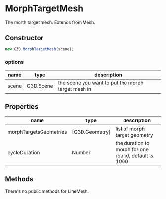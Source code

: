 # MorphTargetMesh

The morth target mesh. Extends from Mesh.

## Constructor

```javascript
new G3D.MorphTargetMesh(scene);
```

### options

| name  | type      | description                                        |
| ----- | --------- | -------------------------------------------------- |
| scene | G3D.Scene | the scene you want to put the morph target mesh in |

## Properties

| name                   | type           | description                                          |
| ---------------------- | -------------- | ---------------------------------------------------- |
| morphTargetsGeometries | [G3D.Geometry] | list of morph target geometry                        |
| cycleDuration          | Number         | the duration to morph for one round, default is 1000 |

## Methods

There's no public methods for LineMesh.
